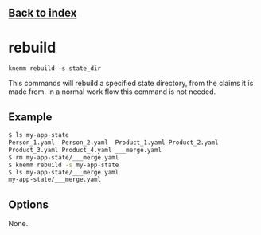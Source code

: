 ## [Back to index](index.md)

# rebuild

```
knemm rebuild -s state_dir
```
This commands will rebuild a specified state directory, from the claims it is made from. In a normal work flow this command is not needed. 


## Example
```bash 
$ ls my-app-state
Person_1.yaml  Person_2.yaml  Product_1.yaml Product_2.yaml 
Product_3.yaml Product_4.yaml ___merge.yaml 
$ rm my-app-state/___merge.yaml 
$ knemm rebuild -s my-app-state 
$ ls my-app-state/___merge.yaml
my-app-state/___merge.yaml
```


## Options

None. 